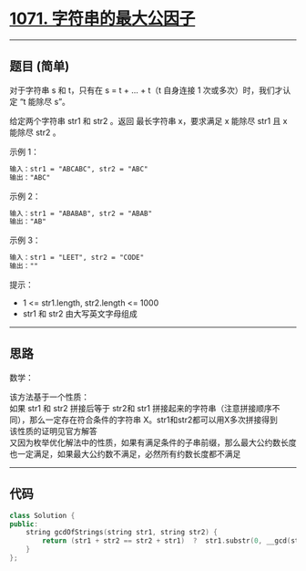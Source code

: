 # [1071. 字符串的最大公因子](https://leetcode.cn/problems/greatest-common-divisor-of-strings/)

---

## 题目 (简单)

对于字符串 s 和 t，只有在 s = t + ... + t（t 自身连接 1 次或多次）时，我们才认定 “t 能除尽 s”。  

给定两个字符串 str1 和 str2 。返回 最长字符串 x，要求满足 x 能除尽 str1 且 x 能除尽 str2 。  

示例 1：  

```markdown
输入：str1 = "ABCABC", str2 = "ABC"
输出："ABC"
```

示例 2：  

```markdown
输入：str1 = "ABABAB", str2 = "ABAB"
输出："AB"
```

示例 3：  

```markdown
输入：str1 = "LEET", str2 = "CODE"
输出：""
```

提示：  

- 1 <= str1.length, str2.length <= 1000  
- str1 和 str2 由大写英文字母组成  

---

## 思路

数学：  

该方法基于一个性质：  
    如果 str1 和 str2 拼接后等于 str2和 str1 拼接起来的字符串（注意拼接顺序不同），那么一定存在符合条件的字符串 X。str1和str2都可以用X多次拼接得到  
该性质的证明见官方解答  
又因为枚举优化解法中的性质，如果有满足条件的子串前缀，那么最大公约数长度也一定满足，如果最大公约数不满足，必然所有约数长度都不满足  

---

## 代码

```C++
class Solution {
public:
    string gcdOfStrings(string str1, string str2) {
        return (str1 + str2 == str2 + str1)  ?  str1.substr(0, __gcd(str1.size(), str2.size()))  : "";
    }
};
```
